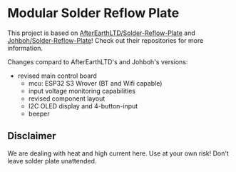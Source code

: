 # **Modular Solder Reflow Plate**

This project is based on [AfterEarthLTD/Solder-Reflow-Plate](https://github.com/AfterEarthLTD/Solder-Reflow-Plate) and [Johboh/Solder-Reflow-Plate](https://github.com/Johboh/Solder-Reflow-Plate)! Check out their repositories for more information.

Changes compard to AfterEarthLTD's and Johboh's versions:
- revised main control board
  - mcu: ESP32 S3 Wrover (BT and Wifi capable)
  - input voltage monitoring capabilities
  - revised component layout
  - I2C OLED display and 4-button-input
  - beeper
 
## Disclaimer
We are dealing with heat and high current here. Use at your own risk! Don't leave solder plate unattended.
